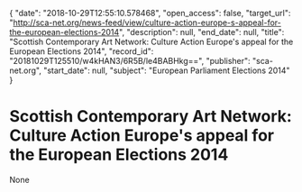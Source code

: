 {
  "date": "2018-10-29T12:55:10.578468", 
  "open_access": false, 
  "target_url": "http://sca-net.org/news-feed/view/culture-action-europe-s-appeal-for-the-european-elections-2014", 
  "description": null, 
  "end_date": null, 
  "title": "Scottish Contemporary Art Network: Culture Action Europe's appeal for the European Elections 2014", 
  "record_id": "20181029T125510/w4kHAN3/6R5B/le4BABHkg==", 
  "publisher": "sca-net.org", 
  "start_date": null, 
  "subject": "European Parliament Elections 2014"
}

# Scottish Contemporary Art Network: Culture Action Europe's appeal for the European Elections 2014

None